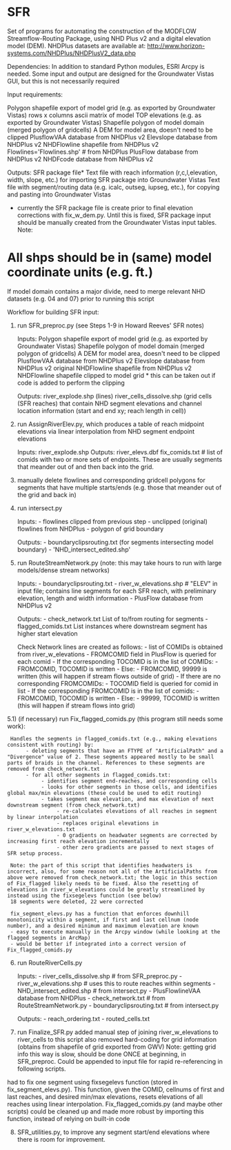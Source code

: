 SFR
===
Set of programs for automating the construction of the MODFLOW Streamflow-Routing Package, using NHD Plus v2 and a digital elevation model (DEM).
NHDPlus datasets are available at: http://www.horizon-systems.com/NHDPlus/NHDPlusV2_data.php


Dependencies:
In addition to standard Python modules, ESRI Arcpy is needed.
Some input and output are designed for the Groundwater Vistas GUI, but this is not necessarily required

Input requirements:

Polygon shapefile export of model grid (e.g. as exported by Groundwater Vistas)
rows x columns ascii matrix of model TOP elevations (e.g. as exported by Groundwater Vistas)
Shapefile polygon of model domain (merged polygon of gridcells)
A DEM for model area, doesn't need to be clipped
PlusflowVAA database from NHDPlus v2
Elevslope database from NHDPlus v2
NHDFlowline shapefile from NHDPlus v2
Flowlines='Flowlines.shp' # from NHDPlus
PlusFlow database from NHDPlus v2
NHDFcode database from NHDPlus v2


Outputs:
SFR package file*
Text file with reach information (r,c,l,elevation, width, slope, etc.) for importing SFR package into Groundwater Vistas
Text file with segment/routing data (e.g. icalc, outseg, iupseg, etc.), for copying and pasting into Groundwater Vistas

* currently the SFR package file is create prior to final elevation corrections with fix_w_dem.py. Until this is fixed, SFR package input should be manually created from the Groundwater Vistas input tables.
Note:
# All shps should be in (same) model coordinate units (e.g. ft.)
If model domain contains a major divide, need to merge relevant NHD datasets (e.g. 04 and 07) prior to running this script


Workflow for building SFR input:

1) run SFR_preproc.py (see Steps 1-9 in Howard Reeves' SFR notes)

     Inputs: 
     Polygon shapefile export of model grid (e.g. as exported by Groundwater Vistas)
     Shapefile polygon of model domain (merged polygon of gridcells)
     A DEM for model area, doesn't need to be clipped
     PlusflowVAA database from NHDPlus v2
     Elevslope database from NHDPlus v2
     original NHDFlowline shapefile from NHDPlus v2
     NHDFlowline shapefile clipped to model grid * this can be taken out if code is added to perform the clipping
     
     Outputs:
     river_explode.shp (lines)
     river_cells_dissolve.shp (grid cells (SFR reaches) that contain NHD segment elevations and channel location information (start and end xy; reach length in cell))



2) run AssignRiverElev.py, which produces a table of reach midpoint elevations via linear interpolation from NHD segment endpoint elevations

     Inputs: river_explode.shp
     Outputs: river_elevs.dbf
                    fix_comids.txt      # list of comids with two or more sets of endpoints.  These are usually segments that meander out of and then back into the grid.

3) manually delete flowlines and corresponding gridcell polygons for segments that have multiple starts/ends (e.g. those that meander out of the grid and back in)

4) run intersect.py

     Inputs:
          - flowlines clipped from previous step
          - unclipped (original) flowlines from NHDPlus
          - polygon of grid boundary
          
     Outputs:
          - boundaryclipsrouting.txt (for segments intersecting model boundary)
          - 'NHD_intersect_edited.shp'


5) run RouteStreamNetwork.py (note: this may take hours to run with large models/dense stream networks)

      Inputs:
          - boundaryclipsrouting.txt
          - river_w_elevations.shp    # "ELEV" in input file; contains line segments for each SFR reach, with preliminary elevation, length and width information
          - PlusFlow database from NHDPlus v2
          
      Outputs:
          - check_network.txt     List of to/from routing for segments
          - flagged_comids.txt    List instances where downstream segment has higher start elevation

     Check Network lines are created as follows:
          - list of COMIDs is obtained from river_w_elevations
          - FROMCOMID field in PlusFlow is queried for each comid
          - If the corresponding TOCOMID is in the list of COMIDs:
               - FROMCOMID, TOCOMID is written
          - Else:
               - FROMCOMID, 99999 is written (this will happen if stream flows outside of grid)
          - If there are no corresponding FROMCOMIDs:
               - TOCOMID field is queried for comid in list
          - If the corresponding FROMCOMID is in the list of comids:
               - FROMCOMID, TOCOMID is written
          - Else:
               - 99999, TOCOMID is written (this will happen if stream flows into grid)

5.1) (if necessary) run Fix_flagged_comids.py (this program still needs some work):

     Handles the segments in flagged_comids.txt (e.g., making elevations consistent with routing) by:
          - deleting segments that have an FTYPE of "ArtificialPath" and a "Divergence" value of 2. These segments appeared mostly to be small parts of braids in the channel. References to these segments are removed from check_network.txt
          - for all other segments in flagged_comids.txt:
               - identifies segment end-reaches, and corresponding cells
               - looks for other segments in those cells, and identifies global max/min elevations (these could be used to edit routing)
               - takes segment max elevation, and max elevation of next downstream segment (from check_network.txt)
                    - re-calculates elevations of all reaches in segment by linear interpolation
                    - replaces original elevations in river_w_elevations.txt
                    - 0 gradients on headwater segments are corrected by increasing first reach elevation incrementally
                    - other zero gradients are passed to next stages of SFR setup process.
     
     Note: the part of this script that identifies headwaters is incorrect, also, for some reason not all of the ArtificialPaths from above were removed from check_network.txt; the logic in this section of Fix_flagged likely needs to be fixed. Also the resetting of elevations in river_w_elevations could be greatly streamlined by instead using the fixsegelevs function (see below)
     18 segments were deleted, 22 were corrected
     
     fix_segment_elevs.py has a function that enforces downhill monotonicity within a segment, if first and last cellnum (node number), and a desired minimum and maximum elevation are known
     - easy to execute manually in the Arcpy window (while looking at the flagged segments in ArcMap)
     - would be better if integrated into a correct version of Fix_flagged_comids.py
          
6) run RouteRiverCells.py

     Inputs:
          - river_cells_dissolve.shp  # from SFR_preproc.py
          - river_w_elevations.shp  # uses this to route reaches within segments
          - NHD_intersect_edited.shp   # from intersect.py
          - PlusFlowlineVAA database from NHDPlus
          - check_network.txt  # from RouteStreamNetwork.py
          - boundaryclipsrouting.txt  # from intersect.py
          
     Outputs:
          - reach_ordering.txt
          - routed_cells.txt

7) run Finalize_SFR.py
added manual step of joining river_w_elevations to river_cells to this script
also removed hard-coding for grid information (obtains from shapefile of grid exported from GWV) 
Note: getting grid info this way is slow, should be done ONCE at beginning, in SFR_preproc. Could be appended to input file for rapid re-referencing in following scripts.

had to fix one segment using fixsegelevs function (stored in fix_segment_elevs.py). This function, given the COMID, cellnums of first and last reaches, and desired min/max elevations, resets elevations of all reaches using linear interpolation. Fix_flagged_comids.py (and maybe other scripts) could be cleaned up and made more robust by importing this function, instead of relying on built-in code


8) SFR_utilities.py, to improve any segment start/end elevations where there is room for improvement.
